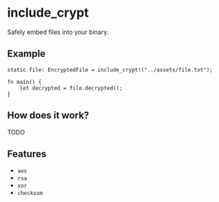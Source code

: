 # include_crypt
Safely embed files into your binary.

## Example

```
static file: EncryptedFile = include_crypt!("../assets/file.txt");

fn main() {
    let decrypted = file.decrypted();
}
```

## How does it work? 

TODO

## Features

- `aes`
- `rsa`
- `xor`
- `checksum`
